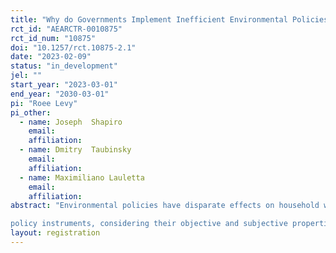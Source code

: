 ```yaml
---
title: "Why do Governments Implement Inefficient Environmental Policies?"
rct_id: "AEARCTR-0010875"
rct_id_num: "10875"
doi: "10.1257/rct.10875-2.1"
date: "2023-02-09"
status: "in_development"
jel: ""
start_year: "2023-03-01"
end_year: "2030-03-01"
pi: "Roee Levy"
pi_other:
  - name: Joseph  Shapiro
    email: 
    affiliation: 
  - name: Dmitry  Taubinsky
    email: 
    affiliation: 
  - name: Maximiliano Lauletta
    email: 
    affiliation: 
abstract: "Environmental policies have disparate effects on household well-being, pollution, and other socially important outcomes. This study investigates beliefs about and support for the choice of environmental policies and
policy instruments, considering their objective and subjective properties."
layout: registration
---
```


